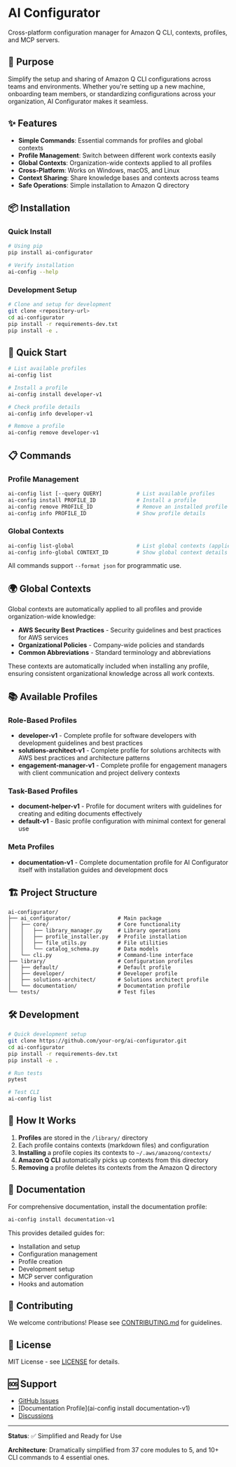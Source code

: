 # AI Configurator

Cross-platform configuration manager for Amazon Q CLI, contexts, profiles, and MCP servers.

## 🎯 Purpose

Simplify the setup and sharing of Amazon Q CLI configurations across teams and environments. Whether you're setting up a new machine, onboarding team members, or standardizing configurations across your organization, AI Configurator makes it seamless.

## ✨ Features

- **Simple Commands**: Essential commands for profiles and global contexts
- **Profile Management**: Switch between different work contexts easily
- **Global Contexts**: Organization-wide contexts applied to all profiles
- **Cross-Platform**: Works on Windows, macOS, and Linux
- **Context Sharing**: Share knowledge bases and contexts across teams
- **Safe Operations**: Simple installation to Amazon Q directory

## 📦 Installation

### Quick Install

```bash
# Using pip
pip install ai-configurator

# Verify installation
ai-config --help
```

### Development Setup

```bash
# Clone and setup for development
git clone <repository-url>
cd ai-configurator
pip install -r requirements-dev.txt
pip install -e .
```

## 🚀 Quick Start

```bash
# List available profiles
ai-config list

# Install a profile
ai-config install developer-v1

# Check profile details
ai-config info developer-v1

# Remove a profile
ai-config remove developer-v1
```

## 📋 Commands

### Profile Management
```bash
ai-config list [--query QUERY]           # List available profiles
ai-config install PROFILE_ID             # Install a profile
ai-config remove PROFILE_ID              # Remove an installed profile
ai-config info PROFILE_ID                # Show profile details
```

### Global Contexts
```bash
ai-config list-global                    # List global contexts (applied to all profiles)
ai-config info-global CONTEXT_ID         # Show global context details
```

All commands support `--format json` for programmatic use.

## 🌍 Global Contexts

Global contexts are automatically applied to all profiles and provide organization-wide knowledge:

- **AWS Security Best Practices** - Security guidelines and best practices for AWS services
- **Organizational Policies** - Company-wide policies and standards
- **Common Abbreviations** - Standard terminology and abbreviations

These contexts are automatically included when installing any profile, ensuring consistent organizational knowledge across all work contexts.

## 📚 Available Profiles

### Role-Based Profiles
- **developer-v1** - Complete profile for software developers with development guidelines and best practices
- **solutions-architect-v1** - Complete profile for solutions architects with AWS best practices and architecture patterns
- **engagement-manager-v1** - Complete profile for engagement managers with client communication and project delivery contexts

### Task-Based Profiles
- **document-helper-v1** - Profile for document writers with guidelines for creating and editing documents effectively
- **default-v1** - Basic profile configuration with minimal context for general use

### Meta Profiles
- **documentation-v1** - Complete documentation profile for AI Configurator itself with installation guides and development docs

## 🏗️ Project Structure

```
ai-configurator/
├── ai_configurator/               # Main package
│   ├── core/                      # Core functionality
│   │   ├── library_manager.py     # Library operations
│   │   ├── profile_installer.py   # Profile installation
│   │   ├── file_utils.py          # File utilities
│   │   └── catalog_schema.py      # Data models
│   └── cli.py                     # Command-line interface
├── library/                       # Configuration profiles
│   ├── default/                   # Default profile
│   ├── developer/                 # Developer profile
│   ├── solutions-architect/       # Solutions architect profile
│   └── documentation/             # Documentation profile
└── tests/                         # Test files
```

## 🛠️ Development

```bash
# Quick development setup
git clone https://github.com/your-org/ai-configurator.git
cd ai-configurator
pip install -r requirements-dev.txt
pip install -e .

# Run tests
pytest

# Test CLI
ai-config list
```

## 🔧 How It Works

1. **Profiles** are stored in the `/library/` directory
2. Each profile contains contexts (markdown files) and configuration
3. **Installing** a profile copies its contexts to `~/.aws/amazonq/contexts/`
4. **Amazon Q CLI** automatically picks up contexts from this directory
5. **Removing** a profile deletes its contexts from the Amazon Q directory

## 📖 Documentation

For comprehensive documentation, install the documentation profile:

```bash
ai-config install documentation-v1
```

This provides detailed guides for:
- Installation and setup
- Configuration management
- Profile creation
- Development setup
- MCP server configuration
- Hooks and automation

## 🤝 Contributing

We welcome contributions! Please see [CONTRIBUTING.md](CONTRIBUTING.md) for guidelines.

## 📄 License

MIT License - see [LICENSE](LICENSE) for details.

## 🆘 Support

- [GitHub Issues](https://github.com/your-org/ai-configurator/issues)
- [Documentation Profile](ai-config install documentation-v1)
- [Discussions](https://github.com/your-org/ai-configurator/discussions)

---

**Status**: ✅ Simplified and Ready for Use

**Architecture**: Dramatically simplified from 37 core modules to 5, and 10+ CLI commands to 4 essential ones.

